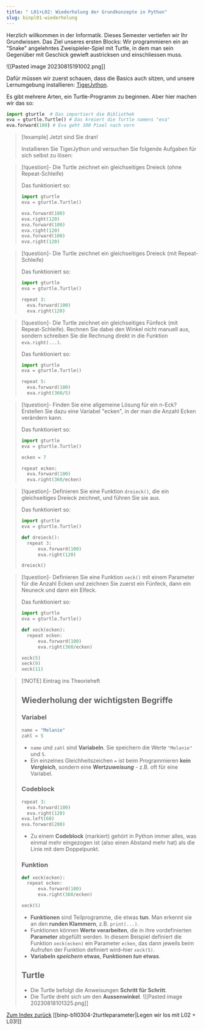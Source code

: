 ```yaml
---
title: " L01+L02: Wiederholung der Grundkonzepte in Python"
slug: binpl01-wiederholung
---
```


Herzlich willkommen in der Informatik. Dieses Semester vertiefen wir Ihr Grundwissen. Das Ziel unseres ersten Blocks: Wir programmieren ein an "Snake" angelehntes Zweispieler-Spiel mit Turtle, in dem man sein Gegenüber mit Geschick gewieft austricksen und einschliessen muss.

![[Pasted image 20230815191002.png]]

Dafür müssen wir zuerst schauen, dass die Basics auch sitzen, und unsere Lernumgebung installieren: [TigerJython](https://tigerjython.ch/). 

Es gibt mehrere Arten, ein Turtle-Programm zu beginnen. Aber hier machen wir das so:

```python
import gturtle  # Das importiert die Bibliothek
eva = gturtle.Turtle() # Das kreiert die Turtle namens "eva"
eva.forward(100) # Eva geht 100 Pixel nach vorn
```


> [!example] Jetzt sind Sie dran!
> 
> Installieren Sie TigerJython und versuchen Sie folgende Aufgaben für sich selbst zu lösen:

> [!question]- Die Turtle zeichnet ein gleichseitiges Dreieck (ohne Repeat-Schleife)
> 
> Das funktioniert so:
> ```python
> import gturtle  
> eva = gturtle.Turtle()  
> 
> eva.forward(100)  
> eva.right(120)
> eva.forward(100)  
> eva.right(120)
> eva.forward(100)  
> eva.right(120)
> ```

> [!question]- Die Turtle zeichnet ein gleichseitiges Dreieck (mit Repeat-Schleife)
> 
> Das funktioniert so:
> ```python
> import gturtle  
> eva = gturtle.Turtle()  
> 
> repeat 3:
> 	eva.forward(100)  
> 	eva.right(120)
> ```

> [!question]- Die Turtle zeichnet ein gleichseitiges Fünfeck (mit Repeat-Schleife). Rechnen Sie dabei den Winkel nicht manuell aus, sondern schreiben Sie die Rechnung direkt in die Funktion `eva.right(...)`.
> 
> Das funktioniert so:
> ```python
> import gturtle  
> eva = gturtle.Turtle()  
> 
> repeat 5:
> 	eva.forward(100)  
> 	eva.right(360/5)
> ```

> [!question]- Finden Sie eine allgemeine Lösung für ein n-Eck? Erstellen Sie dazu eine Variabel "ecken", in der man die Anzahl Ecken verändern kann.
> 
> Das funktioniert so:
> ```python
> import gturtle  
> eva = gturtle.Turtle()  
> 
> ecken = 7
> 
> repeat ecken:
> 	eva.forward(100)  
> 	eva.right(360/ecken)
> ```

> [!question]- Definieren Sie eine Funktion `dreieck()`, die ein gleichseitiges Dreieck zeichnet, und führen Sie sie aus.
> 
> Das funktioniert so:
> ```python
> import gturtle  
> eva = gturtle.Turtle()  
> 
> def dreieck():
> 	repeat 3:
> 		eva.forward(100)
> 		eva.right(120)
> 
> dreieck() 
> ```

> [!question]- Definieren Sie eine Funktion `xeck()` mit einem Parameter für die Anzahl Ecken und zeichnen Sie zuerst ein Fünfeck, dann ein Neuneck und dann ein Elfeck.
> 
> Das funktioniert so:
> ```python
> import gturtle  
> eva = gturtle.Turtle()  
> 
> def xeck(ecken):
> 	repeat ecken:
> 		eva.forward(100)
> 		eva.right(360/ecken)
> 
> xeck(5)
> xeck(9)
> xeck(11) 
> ```


> [!NOTE] Eintrag ins Theorieheft
> ## Wiederholung der wichtigsten Begriffe
> ### Variabel
> ```python
> name = "Melanie"
> zahl = 5
> ```
> - `name` und `zahl` sind **Variabeln**. Sie speichern die Werte `"Melanie"` und `5`.
> - Ein einzelnes Gleichheitszeichen `=` ist beim Programmieren **kein *Ver*gleich**, sondern eine **Wert*zuweisung*** - z.B. oft für eine Variabel.
> 
> ### Codeblock
> 
> ```python {hl_lines=["1-3"]}
> repeat 3:
> 	eva.forward(100)  
> 	eva.right(120)
> eva.left(60)
> eva.forward(200)
> ```
> 
> - Zu einem **Codeblock** (markiert) gehört in Python immer alles, was einmal mehr eingezogen ist (also einen Abstand mehr hat) als die Linie mit dem Doppelpunkt.
> 
> ### Funktion
> ```python
> def xeck(ecken):
> 	repeat ecken:
> 		eva.forward(100)
> 		eva.right(360/ecken)
> 
> xeck(5)
> ```
> - **Funktionen** sind Teilprogramme, die etwas **tun**. Man erkennt sie an den **runden Klammern**, z.B. `print(...)`.
> - Funktionen können **Werte verarbeiten**, die in ihre vordefinierten **Parameter** abgefüllt werden. In diesem Beispiel definiert die Funktion `xeck(ecken)` ein Parameter `ecken`, das dann jeweils beim Aufrufen der Funktion definiert wird–hier `xeck(5)`.
> - **Variabeln *speichern* etwas**, **Funktionen *tun* etwas**.
> 
> ## Turtle
> - Die Turtle befolgt die Anweisungen **Schritt für Schritt**.
> - Die Turtle dreht sich um den **Aussenwinkel**.
> ![[Pasted image 20230818101325.png]]

[Zum Index zurück](/)
[[binp-b1l0304-2turtleparameter|Legen wir los mit L02 + L03!]]

